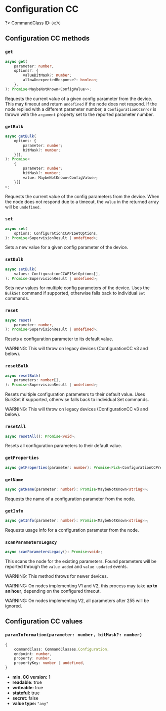 # Configuration CC

?> CommandClass ID: `0x70`

## Configuration CC methods

### `get`

```ts
async get(
	parameter: number,
	options?: {
		valueBitMask?: number;
		allowUnexpectedResponse?: boolean;
	},
): Promise<MaybeNotKnown<ConfigValue>>;
```

Requests the current value of a given config parameter from the device.
This may timeout and return `undefined` if the node does not respond.
If the node replied with a different parameter number, a `ConfigurationCCError`
is thrown with the `argument` property set to the reported parameter number.

### `getBulk`

```ts
async getBulk(
	options: {
		parameter: number;
		bitMask?: number;
	}[],
): Promise<
	{
		parameter: number;
		bitMask?: number;
		value: MaybeNotKnown<ConfigValue>;
	}[]
>;
```

Requests the current value of the config parameters from the device.
When the node does not respond due to a timeout, the `value` in the returned array will be `undefined`.

### `set`

```ts
async set(
	options: ConfigurationCCAPISetOptions,
): Promise<SupervisionResult | undefined>;
```

Sets a new value for a given config parameter of the device.

### `setBulk`

```ts
async setBulk(
	values: ConfigurationCCAPISetOptions[],
): Promise<SupervisionResult | undefined>;
```

Sets new values for multiple config parameters of the device. Uses the `BulkSet` command if supported, otherwise falls back to individual `Set` commands.

### `reset`

```ts
async reset(
	parameter: number,
): Promise<SupervisionResult | undefined>;
```

Resets a configuration parameter to its default value.

WARNING: This will throw on legacy devices (ConfigurationCC v3 and below).

### `resetBulk`

```ts
async resetBulk(
	parameters: number[],
): Promise<SupervisionResult | undefined>;
```

Resets multiple configuration parameters to their default value. Uses BulkSet if supported, otherwise falls back to individual Set commands.

WARNING: This will throw on legacy devices (ConfigurationCC v3 and below).

### `resetAll`

```ts
async resetAll(): Promise<void>;
```

Resets all configuration parameters to their default value.

### `getProperties`

```ts
async getProperties(parameter: number): Promise<Pick<ConfigurationCCPropertiesReport, "valueSize" | "valueFormat" | "minValue" | "maxValue" | "defaultValue" | "nextParameter" | "altersCapabilities" | "isReadonly" | "isAdvanced" | "noBulkSupport"> | undefined>;
```

### `getName`

```ts
async getName(parameter: number): Promise<MaybeNotKnown<string>>;
```

Requests the name of a configuration parameter from the node.

### `getInfo`

```ts
async getInfo(parameter: number): Promise<MaybeNotKnown<string>>;
```

Requests usage info for a configuration parameter from the node.

### `scanParametersLegacy`

```ts
async scanParametersLegacy(): Promise<void>;
```

This scans the node for the existing parameters. Found parameters will be reported
through the `value added` and `value updated` events.

WARNING: This method throws for newer devices.

WARNING: On nodes implementing V1 and V2, this process may take
**up to an hour**, depending on the configured timeout.

WARNING: On nodes implementing V2, all parameters after 255 will be ignored.

## Configuration CC values

### `paramInformation(parameter: number, bitMask?: number)`

```ts
{
	commandClass: CommandClasses.Configuration,
	endpoint: number,
	property: number,
	propertyKey: number | undefined,
}
```

- **min. CC version:** 1
- **readable:** true
- **writeable:** true
- **stateful:** true
- **secret:** false
- **value type:** `"any"`

